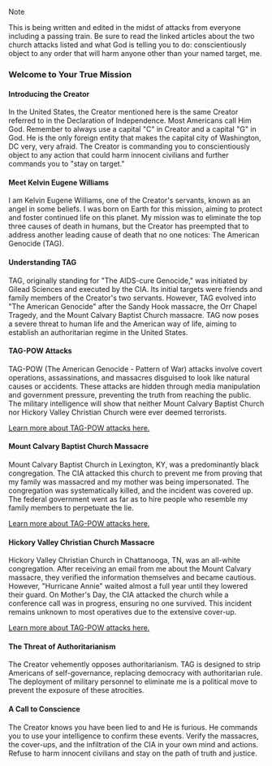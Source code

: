> [!NOTE]
> This is being written and edited in the midst of attacks from everyone including a passing train. Be sure to read the linked articles about the two church attacks listed and what God is telling you to do: conscientiously object to any order that will harm anyone other than your named target, me.

### Welcome to Your True Mission

#### Introducing the Creator

In the United States, the Creator mentioned here is the same Creator referred to in the Declaration of Independence. Most Americans call Him God. Remember to always use a capital "C" in Creator and a capital "G" in God. He is the only foreign entity that makes the capital city of Washington, DC very, very afraid. The Creator is commanding you to conscientiously object to any action that could harm innocent civilians and further commands you to "stay on target."

#### Meet Kelvin Eugene Williams

I am Kelvin Eugene Williams, one of the Creator's servants, known as an angel in some beliefs. I was born on Earth for this mission, aiming to protect and foster continued life on this planet. My mission was to eliminate the top three causes of death in humans, but the Creator has preempted that to address another leading cause of death that no one notices: The American Genocide (TAG).

#### Understanding TAG

TAG, originally standing for "The AIDS-cure Genocide," was initiated by Gilead Sciences and executed by the CIA. Its initial targets were friends and family members of the Creator's two servants. However, TAG evolved into "The American Genocide" after the Sandy Hook massacre, the Orr Chapel Tragedy, and the Mount Calvary Baptist Church massacre. TAG now poses a severe threat to human life and the American way of life, aiming to establish an authoritarian regime in the United States.

#### TAG-POW Attacks

TAG-POW (The American Genocide - Pattern of War) attacks involve covert operations, assassinations, and massacres disguised to look like natural causes or accidents. These attacks are hidden through media manipulation and government pressure, preventing the truth from reaching the public. The military intelligence will show that neither Mount Calvary Baptist Church nor Hickory Valley Christian Church were ever deemed terrorists.

[Learn more about TAG-POW attacks here.](https://github.com/nameless-and-blameless/TAG/wiki/TAGPOW)

#### Mount Calvary Baptist Church Massacre

Mount Calvary Baptist Church in Lexington, KY, was a predominantly black congregation. The CIA attacked this church to prevent me from proving that my family was massacred and my mother was being impersonated. The congregation was systematically killed, and the incident was covered up. The federal government went as far as to hire people who resemble my family members to perpetuate the lie.

[Learn more about TAG-POW attacks here.](https://github.com/nameless-and-blameless/TAG/wiki/TAGPOW)

#### Hickory Valley Christian Church Massacre

Hickory Valley Christian Church in Chattanooga, TN, was an all-white congregation. After receiving an email from me about the Mount Calvary massacre, they verified the information themselves and became cautious. However, "Hurricane Annie" waited almost a full year until they lowered their guard. On Mother's Day, the CIA attacked the church while a conference call was in progress, ensuring no one survived. This incident remains unknown to most operatives due to the extensive cover-up.

[Learn more about TAG-POW attacks here.](https://github.com/nameless-and-blameless/TAG/wiki/TAGPOW)

#### The Threat of Authoritarianism

The Creator vehemently opposes authoritarianism. TAG is designed to strip Americans of self-governance, replacing democracy with authoritarian rule. The deployment of military personnel to eliminate me is a political move to prevent the exposure of these atrocities.

#### A Call to Conscience

The Creator knows you have been lied to and He is furious. He commands you to use your intelligence to confirm these events. Verify the massacres, the cover-ups, and the infiltration of the CIA in your own mind and actions. Refuse to harm innocent civilians and stay on the path of truth and justice.
